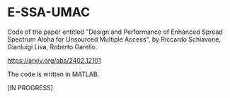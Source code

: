 # E-SSA-UMAC
Code of the paper entitled "Design and Performance of Enhanced Spread Spectrum Aloha for Unsourced Multiple Access", by Riccardo Schiavone, Gianluigi Liva, Roberto Garello.

https://arxiv.org/abs/2402.12101

The code is written in MATLAB.

[IN PROGRESS]

